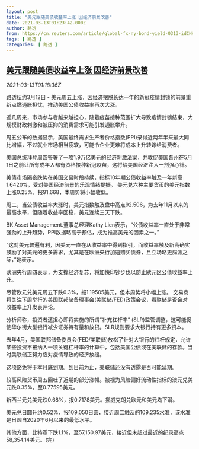 ```yaml
---
layout: post
title: "美元跟随美债收益率上涨 因经济前景改善"
date: 2021-03-13T01:23:42.000Z
author: 路透
from: https://cn.reuters.com/article/global-fx-ny-bond-yield-0313-idCNKBS2B500T
tags: [ 路透 ]
categories: [ 路透 ]
---
```

<!--1615598622000-->
[美元跟随美债收益率上涨 因经济前景改善](https://cn.reuters.com/article/global-fx-ny-bond-yield-0313-idCNKBS2B500T)
------

<div>
<div><i>2021-03-13T01:18:36Z</i></div><p>路透纽约3月12日 - 美元周五上涨，因经济摆脱长达一年的新冠疫情封锁的前景重新点燃通胀担忧，推动美国公债收益率再次大涨。</p><p>近几周来，市场参与者越来越担心，随着疫苗接种范围扩大导致疫情封锁结束，大规模财政刺激和被压抑的消费需求可能引发通胀攀升。</p><p>周五公布的数据显示，美国最终需求生产者价格指数(PPI)录得近两年半来最大同比增幅，不过就业市场相当疲软，可能令企业更难将成本上升转嫁给消费者。</p><p>美国总统拜登周四签署了一项1.9万亿美元的经济刺激法案，并敦促美国各州在5月1日之前让所有成年人都有资格接种新冠疫苗，这将给美国经济注入一剂强心针。</p><p>美债市场隔夜跌势在美国交易时段持续，指标10年期公债收益率触及一年新高1.6420%，受对美国经济前景的乐观情绪提振。 美元兑六种主要货币的美元指数上涨0.25%，报91.668，本周势将小幅收低。</p><p>周二，当公债收益率大涨时，美元指数触及盘中高点92.506，为去年11月以来的最高水平，但随着收益率回稳，美元连续三天下跌。</p><p>BK Asset Management.董事总经理Kathy Lien表示，“公债收益率一直处于非常强劲的上升趋势，PPI数据略高于预估，成为推高美元的因素之一。”</p><p>“这对美元普遍有利，因美元一直在从收益率中得到指引，而收益率触及新高确实鼓励了对美元的更多需求，尤其是在欧洲央行加速购买债券，且立场略更鸽派之际，”她表示。</p><p>欧洲央行周四表示，为支撑经济复苏，将加快印钞步伐以防止欧元区公债收益率上升。</p><p>尽管欧元兑美元周五下跌0.3%，报1.19505美元，但本周势将小幅上涨。 交易商将关注下周举行的美国联邦储备理事会(美联储/FED)政策会议，看联储是否会对收益率上升发表评论。</p><p>分析师称，投资者还担心即将实施的所谓“补充杠杆率” (SLR)监管调整，这可能促使华尔街大型银行减少证券持有量和放贷。SLR规则要求大银行持有更多资本。</p><p>去年4月，美国联邦储备委员会(FED/美联储)放松了针对大银行的杠杆规定，允许某些投资不被纳入一项关键杠杆率的计算中，包括美国公债或在美联储的存款。当时美联储正努力应对疫情导致的经济放缓。</p><p>这项豁免将于本月底到期。到目前为止，美联储还没有透露是否可能延期。</p><p>较高风险货币周五回吐了近期的部分涨幅。被视为风险偏好流动性指标的澳元兑美元跌0.35%，至0.77595美元。</p><p>新西兰元兑美元跌0.68%，报0.7178美元。挪威克朗兑欧元和美元均下滑。</p><p>美元兑日圆升约0.52%，报109.050日圆，接近周二触及的109.235水准，该水准是日圆自2020年6月以来的最低水平。</p><p>其他方面，比特币下跌1.1%，至57,150.97美元，接近但未超过最近的纪录高点58,354.14美元。(完)</p>
</div>
